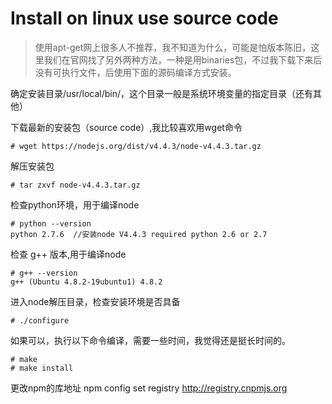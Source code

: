 # Install on linux use source code

> 使用apt-get网上很多人不推荐，我不知道为什么，可能是怕版本陈旧，这里我们在官网找了另外两种方法，一种是用binaries包，不过我下载下来后没有可执行文件，后使用下面的源码编译方式安装。

确定安装目录/usr/local/bin/，这个目录一般是系统环境变量的指定目录（还有其他） 

下载最新的安装包（source code）,我比较喜欢用wget命令
```
# wget https://nodejs.org/dist/v4.4.3/node-v4.4.3.tar.gz
```

解压安装包

```
# tar zxvf node-v4.4.3.tar.gz
```

检查python环境，用于编译node

```
# python --version
python 2.7.6  //安装node V4.4.3 required python 2.6 or 2.7
```

检查 g++ 版本,用于编译node

```
# g++ --version 
g++ (Ubuntu 4.8.2-19ubuntu1) 4.8.2
```

进入node解压目录，检查安装环境是否具备

```
# ./configure
```

如果可以，执行以下命令编译，需要一些时间，我觉得还是挺长时间的。

```
# make
# make install
```
更改npm的库地址
npm config set registry http://registry.cnpmjs.org


